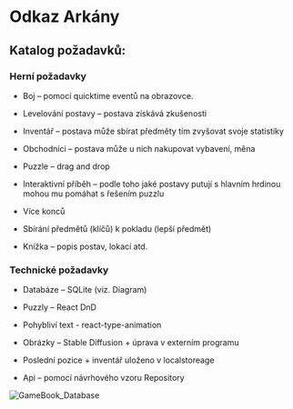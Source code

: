 # Odkaz Arkány

## Katalog požadavků:

### Herní požadavky

- Boj – pomocí quicktime eventů na obrazovce.

- Levelování postavy – postava získává zkušenosti 

- Inventář – postava může sbírat předměty tím zvyšovat svoje statistiky

- Obchodníci – postava může u nich nakupovat vybavení, měna

- Puzzle – drag and drop 

- Interaktivní příběh – podle toho jaké postavy putují s hlavním hrdinou mohou mu pomáhat s řešením puzzlu
  
- Více konců

- Sbírání předmětů (klíčů) k pokladu (lepší předmět)

- Knížka – popis postav, lokací atd.

### Technické požadavky

- Databáze – SQLite (viz. Diagram)

- Puzzly – React DnD
  
- Pohybliví text - react-type-animation

- Obrázky – Stable Diffusion + úprava v externím programu

- Poslední pozice + inventář uloženo v localstoreage

- Api – pomocí návrhového vzoru Repository


![GameBook_Database](https://github.com/user-attachments/assets/3c5592ef-9557-4d43-8347-27844e050de6)

